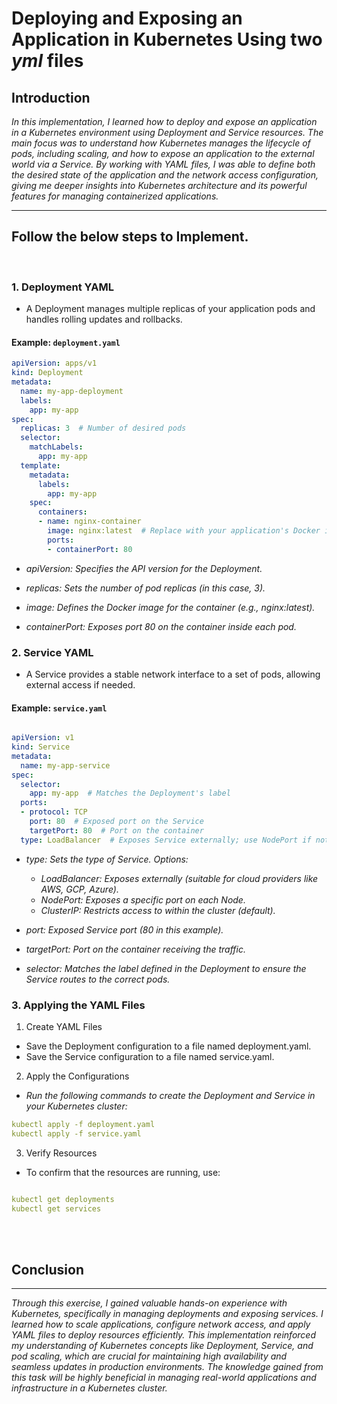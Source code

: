 # Deploying and Exposing an Application in Kubernetes Using two *yml* files


## Introduction

*In this implementation, I learned how to deploy and expose an application in a Kubernetes environment using Deployment and Service resources. The main focus was to understand how Kubernetes manages the lifecycle of pods, including scaling, and how to expose an application to the external world via a Service. By working with YAML files, I was able to define both the desired state of the application and the network access configuration, giving me deeper insights into Kubernetes architecture and its powerful features for managing containerized applications.*

---


## Follow the below steps to Implement.
<br>

### 1. Deployment YAML

- A Deployment manages multiple replicas of your application pods and handles rolling updates and rollbacks.

#### Example: `deployment.yaml`

```yaml
apiVersion: apps/v1
kind: Deployment
metadata:
  name: my-app-deployment
  labels:
    app: my-app
spec:
  replicas: 3  # Number of desired pods
  selector:
    matchLabels:
      app: my-app
  template:
    metadata:
      labels:
        app: my-app
    spec:
      containers:
      - name: nginx-container
        image: nginx:latest  # Replace with your application's Docker image
        ports:
        - containerPort: 80

```



- *apiVersion: Specifies the API version for the Deployment.*
  
- *replicas: Sets the number of pod replicas (in this case, 3).*
  
- *image: Defines the Docker image for the container (e.g., nginx:latest).*
  
- *containerPort: Exposes port 80 on the container inside each pod.*


### 2. Service YAML
- A Service provides a stable network interface to a set of pods, allowing external access if needed.


#### Example: `service.yaml`



```yml

apiVersion: v1
kind: Service
metadata:
  name: my-app-service
spec:
  selector:
    app: my-app  # Matches the Deployment's label
  ports:
  - protocol: TCP
    port: 80  # Exposed port on the Service
    targetPort: 80  # Port on the container
  type: LoadBalancer  # Exposes Service externally; use NodePort if not on a cloud provider


```


- *type: Sets the type of Service. Options:*
  - *LoadBalancer: Exposes externally (suitable for cloud providers like AWS, GCP, Azure).*
  - *NodePort: Exposes a specific port on each Node.*
  - *ClusterIP: Restricts access to within the cluster (default).*
    
- *port: Exposed Service port (80 in this example).*
- *targetPort: Port on the container receiving the traffic.*
- *selector: Matches the label defined in the Deployment to ensure the Service routes to the correct pods.*



### 3. Applying the YAML Files
1. Create YAML Files

- Save the Deployment configuration to a file named deployment.yaml.
- Save the Service configuration to a file named service.yaml.

2. Apply the Configurations

  - *Run the following commands to create the Deployment and Service in your Kubernetes cluster:*

```yml
kubectl apply -f deployment.yaml
kubectl apply -f service.yaml
```

3. Verify Resources

- To confirm that the resources are running, use:


```yml

kubectl get deployments
kubectl get services

```






<br>
<br>


## Conclusion
---
*Through this exercise, I gained valuable hands-on experience with Kubernetes, specifically in managing deployments and exposing services. I learned how to scale applications, configure network access, and apply YAML files to deploy resources efficiently. This implementation reinforced my understanding of Kubernetes concepts like Deployment, Service, and pod scaling, which are crucial for maintaining high availability and seamless updates in production environments. The knowledge gained from this task will be highly beneficial in managing real-world applications and infrastructure in a Kubernetes cluster.*


















